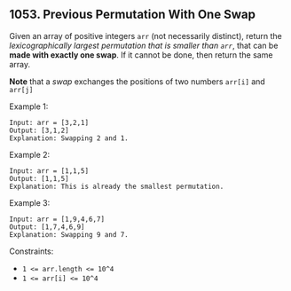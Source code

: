 ## 1053. Previous Permutation With One Swap

Given an array of positive integers `arr` (not necessarily distinct), return the _lexicographically
largest permutation that is smaller than `arr`_, that can be **made with exactly one swap**. If it cannot be done, then return the same array.

**Note** that a _swap_ exchanges the positions of two numbers `arr[i]` and `arr[j]`

Example 1:

```
Input: arr = [3,2,1]
Output: [3,1,2]
Explanation: Swapping 2 and 1.
```

Example 2:

```
Input: arr = [1,1,5]
Output: [1,1,5]
Explanation: This is already the smallest permutation.
```

Example 3:

```
Input: arr = [1,9,4,6,7]
Output: [1,7,4,6,9]
Explanation: Swapping 9 and 7.
```

Constraints:

- `1 <= arr.length <= 10^4`
- `1 <= arr[i] <= 10^4`
